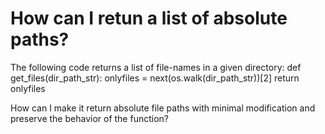 
# How can I retun a list of absolute paths?

The following code returns a list of file-names in a given directory:
def get_files(dir_path_str):
    onlyfiles = next(os.walk(dir_path_str))[2]
    return onlyfiles

How can I make it return absolute file paths with minimal modification and preserve the behavior of the function?

        